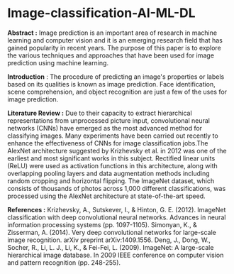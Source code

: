 # Image-classification-AI-ML-DL

**Abstract :**
Image prediction is an important area of research in machine learning and computer vision and it is an emerging research field that has gained popularity in recent years. The purpose of this paper is to explore the various techniques and approaches that have been used for image prediction using machine learning.

**Introduction** :
The procedure of predicting an image's properties or labels based on its qualities is known as image prediction. Face identification, scene comprehension, and object recognition are just a few of the uses for image prediction.

**Literature Review :**
Due to their capacity to extract hierarchical representations from unprocessed picture input, convolutional neural networks (CNNs) have emerged as the most advanced method for classifying images. Many experiments have been carried out recently to enhance the effectiveness of CNNs for image classification jobs.The AlexNet architecture suggested by Krizhevsky et al. in 2012 was one of the earliest and most significant works in this subject. Rectified linear units (ReLU) were used as activation functions in this architecture, along with overlapping pooling layers and data augmentation methods including random cropping and horizontal flipping. The ImageNet dataset, which consists of thousands of photos across 1,000 different classifications, was processed using the AlexNet architecture at state-of-the-art speed.

**References :**
Krizhevsky, A., Sutskever, I., & Hinton, G. E. (2012). ImageNet classification with deep convolutional neural networks. Advances in neural information processing systems (pp. 1097-1105).
Simonyan, K., & Zisserman, A. (2014). Very deep convolutional networks for large-scale image recognition. arXiv preprint arXiv:1409.1556.
Deng, J., Dong, W., Socher, R., Li, L. J., Li, K., & Fei-Fei, L. (2009). ImageNet: A large-scale hierarchical image database. In 2009 IEEE conference on computer vision and pattern recognition (pp. 248-255).



